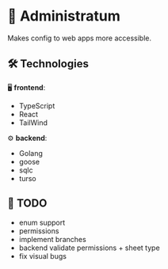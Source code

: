 # 📜 Administratum
Makes config to web apps more accessible.

## 🛠️ Technologies

🖥️ **frontend**:
- TypeScript
- React
- TailWind

⚙️ **backend**:
- Golang
- goose
- sqlc
- turso

## 🎒 TODO
- enum support
- permissions
- implement branches
- backend validate permissions + sheet type
- fix visual bugs
